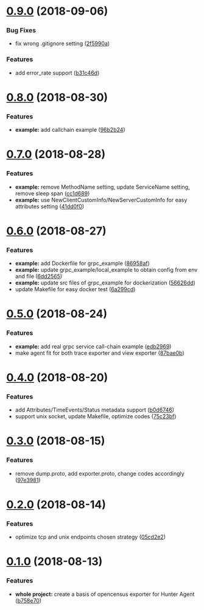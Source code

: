 <a name="0.9.0"></a>
# [0.9.0](https://github.com/moooofly/opencensus-go-exporter-agent/compare/v0.8.0...v0.9.0) (2018-09-06)


### Bug Fixes

* fix wrong .gitignore setting ([2f5990a](https://github.com/moooofly/opencensus-go-exporter-agent/commit/2f5990a))


### Features

* add error_rate support ([b31c46d](https://github.com/moooofly/opencensus-go-exporter-agent/commit/b31c46d))



<a name="0.8.0"></a>
# [0.8.0](https://github.com/moooofly/opencensus-go-exporter-agent/compare/v0.7.0...v0.8.0) (2018-08-30)


### Features

* **example:** add callchain example ([96b2b24](https://github.com/moooofly/opencensus-go-exporter-agent/commit/96b2b24))



<a name="0.7.0"></a>
# [0.7.0](https://github.com/moooofly/opencensus-go-exporter-agent/compare/v0.6.0...v0.7.0) (2018-08-28)


### Features

* **example:** remove MethodName setting, update ServiceName setting, remove sleep span ([cc1d689](https://github.com/moooofly/opencensus-go-exporter-agent/commit/cc1d689))
* **example:** use NewClientCustomInfo/NewServerCustomInfo for easy attributes setting ([41dd0f0](https://github.com/moooofly/opencensus-go-exporter-agent/commit/41dd0f0))



<a name="0.6.0"></a>
# [0.6.0](https://github.com/moooofly/opencensus-go-exporter-agent/compare/v0.5.0...v0.6.0) (2018-08-27)


### Features

* **example:** add Dockerfile for grpc_example ([86958af](https://github.com/moooofly/opencensus-go-exporter-agent/commit/86958af))
* **example:** update grpc_example/local_example to obtain config from env and file ([6dd2565](https://github.com/moooofly/opencensus-go-exporter-agent/commit/6dd2565))
* **example:** update src files of grpc_example for dockerization ([56626dd](https://github.com/moooofly/opencensus-go-exporter-agent/commit/56626dd))
* update Makefile for easy docker test ([6a299cd](https://github.com/moooofly/opencensus-go-exporter-agent/commit/6a299cd))



<a name="0.5.0"></a>
# [0.5.0](https://github.com/moooofly/opencensus-go-exporter-agent/compare/v0.4.0...v0.5.0) (2018-08-24)


### Features

* **example:** add real grpc service call-chain example ([edb2969](https://github.com/moooofly/opencensus-go-exporter-agent/commit/edb2969))
* make agent fit for both trace exporter and view exporter ([87bae0b](https://github.com/moooofly/opencensus-go-exporter-agent/commit/87bae0b))



<a name="0.4.0"></a>
# [0.4.0](https://github.com/moooofly/opencensus-go-exporter-agent/compare/v0.3.0...v0.4.0) (2018-08-20)


### Features

* add Attributes/TimeEvents/Status metadata support ([b0d6746](https://github.com/moooofly/opencensus-go-exporter-agent/commit/b0d6746))
* support unix socket, update Makefile, optimize codes ([75c23bf](https://github.com/moooofly/opencensus-go-exporter-agent/commit/75c23bf))



<a name="0.3.0"></a>
# [0.3.0](https://github.com/moooofly/opencensus-go-exporter-agent/compare/v0.2.0...v0.3.0) (2018-08-15)


### Features

* remove dump.proto, add exporter.proto, change codes accordingly ([97e3981](https://github.com/moooofly/opencensus-go-exporter-agent/commit/97e3981))



<a name="0.2.0"></a>
# [0.2.0](https://github.com/moooofly/opencensus-go-exporter-agent/compare/v0.1.0...v0.2.0) (2018-08-14)


### Features

* optimize tcp and unix endpoints chosen strategy ([05cd2e2](https://github.com/moooofly/opencensus-go-exporter-agent/commit/05cd2e2))


<a name="0.1.0"></a>
# [0.1.0](https://github.com/moooofly/opencensus-go-exporter-agent/compare/3f50a2b...v0.1.0) (2018-08-13)


### Features

* **whole project:** create a basis of opencensus exporter for Hunter Agent ([b758e70](https://github.com/moooofly/opencensus-go-exporter-agent/commit/b758e70))


